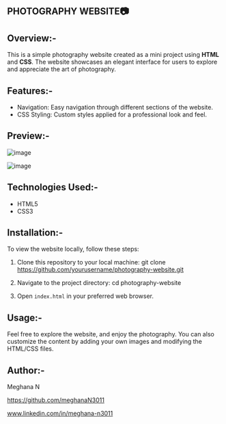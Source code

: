 ## PHOTOGRAPHY WEBSITE📷

## Overview:-

This is a simple photography website created as a mini project using **HTML** and **CSS**. The website showcases an elegant interface for users to explore and appreciate the art of photography.

## Features:-
- Navigation: Easy navigation through different sections of the website.
- CSS Styling: Custom styles applied for a professional look and feel.

## Preview:-

![image](https://github.com/user-attachments/assets/7a1eb9b4-e6a1-401f-b615-680608d977d3)


![image](https://github.com/user-attachments/assets/712d4326-f5e2-4ddc-b8ab-6cda3fad2fb8)

## Technologies Used:-
- HTML5
- CSS3

## Installation:-

To view the website locally, follow these steps:

1. Clone this repository to your local machine:
   git clone https://github.com/yourusername/photography-website.git
  
2. Navigate to the project directory:
   cd photography-website
  
3. Open `index.html` in your preferred web browser.

## Usage:-

Feel free to explore the website, and enjoy the photography. You can also customize the content by adding your own images and modifying the HTML/CSS files.

## Author:-

Meghana N 

https://github.com/meghanaN3011

www.linkedin.com/in/meghana-n3011


 



